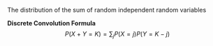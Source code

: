 

The distribution of the sum of random independent random variables

**Discrete Convolution Formula**
$$
P(X+Y=K) = \sum_{j}P(X=j)P(Y=K-j)
$$

